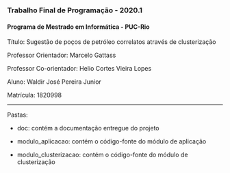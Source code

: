 ### Trabalho Final de Programação - 2020.1 ###
#### Programa de Mestrado em Informática - PUC-Rio ####

Título: Sugestão de poços de petróleo correlatos através de clusterização

Professor Orientador: Marcelo Gattass

Professor Co-orientador: Helio Cortes Vieira Lopes

Aluno: Waldir José Pereira Junior

Matrícula: 1820998

---

Pastas:

 * doc: contém a documentação entregue do projeto

 * modulo_aplicacao: contém o código-fonte do módulo de aplicação

 * modulo_clusterizacao: contém o código-fonte do módulo de clusterização
